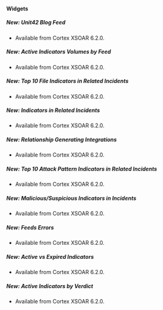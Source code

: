 
#### Widgets
##### New: Unit42 Blog Feed
- Available from Cortex XSOAR 6.2.0.
##### New: Active Indicators Volumes by Feed
- Available from Cortex XSOAR 6.2.0.
##### New: Top 10 File Indicators in Related Incidents
- Available from Cortex XSOAR 6.2.0.
##### New: Indicators in Related Incidents
- Available from Cortex XSOAR 6.2.0.
##### New: Relationship Generating Integrations
- Available from Cortex XSOAR 6.2.0.
##### New: Top 10 Attack Pattern Indicators in Related Incidents
- Available from Cortex XSOAR 6.2.0.
##### New: Malicious/Suspicious Indicators in Incidents
- Available from Cortex XSOAR 6.2.0.
##### New: Feeds Errors
- Available from Cortex XSOAR 6.2.0.
##### New: Active vs Expired Indicators
- Available from Cortex XSOAR 6.2.0.
##### New: Active Indicators by Verdict
- Available from Cortex XSOAR 6.2.0.